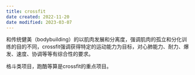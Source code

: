 ```yaml
---
title: crossfit
date created: 2022-11-20
date modified: 2023-03-07
---
```


和传统健美（bodybuilding）的以肌肉发展和分离度，强调肌肉的孤立和分化训练的目的不同，crossfit强调获得特定的运动能力为目标，对心肺能力、耐力、爆发、速度、协调等等有综合性的要求。

格斗类项目，跑酷等算是crossfit的重点项目。
